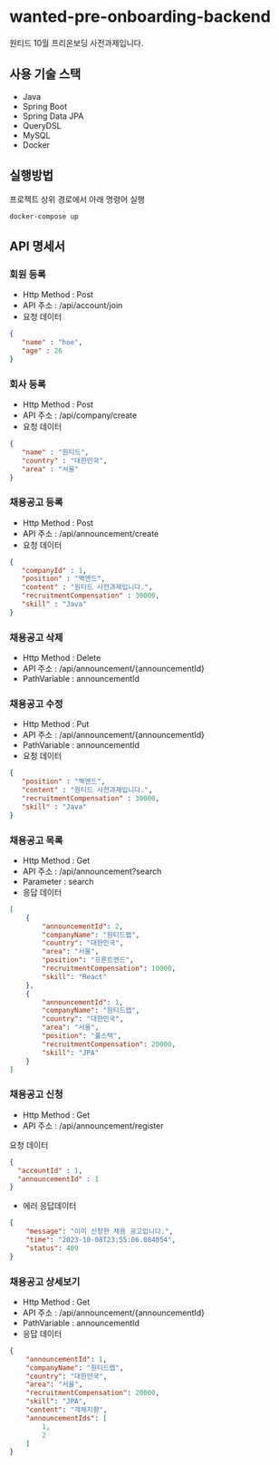 # wanted-pre-onboarding-backend
원티드 10월 프리온보딩 사전과제입니다.

## 사용 기술 스택
- Java
- Spring Boot
- Spring Data JPA
- QueryDSL
- MySQL
- Docker


## 실행방법
프로젝트 상위 경로에서 아래 명령어 실행
```
docker-compose up
```

## API 명세서

### 회원 등록
- Http Method : Post
- API 주소 : /api/account/join
- 요청 데이터
```json
{
   "name" : "hoe",
   "age" : 26
}
```
### 회사 등록
- Http Method : Post
- API 주소 : /api/company/create
- 요청 데이터
```json
{
   "name" : "원티드",
   "country" : "대한민국",
   "area" : "서울"
}
```
### 채용공고 등록
- Http Method : Post
- API 주소 : /api/announcement/create
- 요청 데이터
```json
{
   "companyId" : 1,
   "position" : "백엔드",
   "content" : "원티드 사전과제입니다.",
   "recruitmentCompensation" : 30000,
   "skill" : "Java"
}
```

### 채용공고 삭제
- Http Method : Delete
- API 주소 : /api/announcement/{announcementId}
- PathVariable : announcementId

### 채용공고 수정
- Http Method : Put
- API 주소 : /api/announcement/{announcementId}
- PathVariable : announcementId
- 요청 데이터
```json
{
   "position" : "백엔드",
   "content" : "원티드 사전과제입니다.",
   "recruitmentCompensation" : 30000,
   "skill" : "Java"
}
```

### 채용공고 목록
- Http Method : Get
- API 주소 : /api/announcement?search
- Parameter : search
- 응답 데이터
```json
[
    {
        "announcementId": 2,
        "companyName": "원티드랩",
        "country": "대한민국",
        "area": "서울",
        "position": "프론트엔드",
        "recruitmentCompensation": 10000,
        "skill": "React"
    },
    {
        "announcementId": 1,
        "companyName": "원티드랩",
        "country": "대한민국",
        "area": "서울",
        "position": "풀스택",
        "recruitmentCompensation": 20000,
        "skill": "JPA"
    }
]
```

### 채용공고 신청
- Http Method : Get
- API 주소 : /api/announcement/register
  
요청 데이터
```json
{
  "accountId" : 1,
  "announcementId" : 1
}
```
- 에러 응답데이터
```json
{
    "message": "이미 신청한 채용 공고입니다.",
    "time": "2023-10-08T23:55:06.084054",
    "status": 409
}
```

### 채용공고 상세보기
- Http Method : Get
- API 주소 : /api/announcement/{announcementId}
- PathVariable : announcementId
- 응답 데이터
```json
{
    "announcementId": 1,
    "companyName": "원티드랩",
    "country": "대한민국",
    "area": "서울",
    "recruitmentCompensation": 20000,
    "skill": "JPA",
    "content": "객체지향",
    "announcementIds": [
        1,
        2
    ]
}
```



